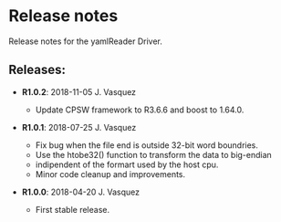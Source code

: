# Release notes

Release notes for the yamlReader Driver.

## Releases:
* __R1.0.2__: 2018-11-05 J. Vasquez
  * Update CPSW framework to R3.6.6 and boost to 1.64.0.

* __R1.0.1__: 2018-07-25 J. Vasquez
  * Fix bug when the file end is outside 32-bit word boundries.
  * Use the htobe32() function to transform the data to big-endian 
  *   indipendent of the formart used by the host cpu.  
  * Minor code cleanup and improvements.

* __R1.0.0__: 2018-04-20 J. Vasquez
  * First stable release.
